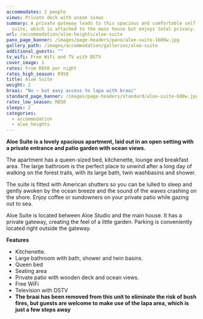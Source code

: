 ```yaml
---
accommodates: 2 people
views: Private deck with ocean views
summary: A private gateway leads to this spacious and comfortable self-catering
  suite, which is attached to the main house but enjoys total privacy.
url: /accommodation/aloe-heights/aloe-suite
pano_page_banner: /images/page-headers/pano/aloe-suite-1600w.jpg
gallery_path: /images/accommodation/galleries/aloe-suite
additional_guests: ""
tv_wifi: Free WiFi and TV with DSTV
cover_image: 1
rates: From R850 per night
rates_high_season: R950
title: Aloe Suite
weight: 2
braai: "No – but easy access to lapa with braai"
standard_page_banner: /images/page-headers/standard/aloe-suite-600w.jpg
rates_low_season: R850
sleeps: 2
categories:
  - accommodation
  - aloe_heights
---
```


__Aloe Suite is a lovely spacious apartment, laid out in an open setting with a private entrance and patio garden with ocean views\.__

The apartment has a queen\-sized bed, kitchenette, lounge and breakfast area\. The large bathroom is the perfect place to unwind after a long day of walking on the forest trails, with its large bath, twin washbasins and shower\.

The suite is fitted with American shutters so you can be lulled to sleep and gently awoken by the ocean breeze and the sound of the waves crashing on the shore\. Enjoy coffee or sundowners on your private patio while gazing out to sea\.

Aloe Suite is located between Aloe Studio and the main house\. It has a private gateway, creating the feel of a little garden\. Parking is conveniently located right outside the gateway\. 

__Features__

- Kitchenette\.
- Large bathroom with bath, shower and twin basins\.
- Queen bed
- Seating area
- Private patio with wooden deck and ocean views\.
- Free WiFi
- Television with DSTV
- __The braai has been removed from this unit to eliminate the risk of bush fires, but guests are welcome to make use of the lapa area, which is just a few steps away__
